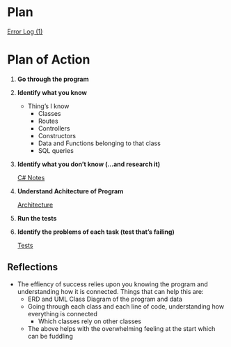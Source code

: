 # Plan

[Error Log (1)](https://www.notion.so/Error-Log-1-cc4f84fa455b44969b3138713c00e4d8)

# Plan of Action

1. **Go through the program**
2. **Identify what you know**
    - Thing’s I know
        - Classes
        - Routes
        - Controllers
        - Constructors
        - Data and Functions belonging to that class
        - SQL queries
3. **Identify what you don’t know (…and research it)**
    
    [C# Notes](Plan%209b33415f32754a048c411ab4c7872102/C#%20Notes%20f4923136476e4ab9b0c5797023901fb8.md)
    
4. **Understand Achitecture of Program**
    
    [Architecture](Plan%209b33415f32754a048c411ab4c7872102/Architecture%206c544e9377a14808a39a61bfd184de29.md)
    
5. **Run the tests**
6. **Identify the problems of each task (test that’s failing)**
    
    [Tests](Plan%209b33415f32754a048c411ab4c7872102/Tests%207e970a295f804d1a91bc118f832045ce.md)
    

## Reflections

- The effiency of success relies upon you knowing the program and understanding how it is connected. Things that can help this are:
    - ERD and UML Class Diagram of the program and data
    - Going through each class and each line of code, understanding how everything is connected
        - Which classes rely on other classes
    - The above helps with the overwhelming feeling at the start which can be fuddling
